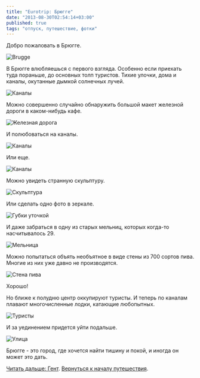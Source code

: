 ```yaml
---
title: "Eurotrip: Брюгге"
date: "2013-08-30T02:54:14+03:00"
published: true
tags: "отпуск, путешествие, фотки"
---
```


Добро пожаловать в Брюгге. 

![Brugge](/images/travel/2013-08-eurotrip/brugge-welcome.jpg "Brugge")

В Брюгге влюбляешься с первого взгляда. Особенно если приехать туда пораньше, до основных толп туристов. Тихие улочки,
дома и каналы, окутанные дымкой солнечных лучей.

![Каналы](/images/travel/2013-08-eurotrip/brugge-channels-1.jpg "Каналы")

Можно совершенно случайно обнаружить большой макет железной дороги в каком-нибудь кафе. 

![Железная дорога](/images/travel/2013-08-eurotrip/brugge-railroad-model.jpg "Железная дорога")

И полюбоваться на каналы. 

![Каналы](/images/travel/2013-08-eurotrip/brugge-channels-2.jpg "Каналы")

Или еще. 

![Каналы](/images/travel/2013-08-eurotrip/brugge-channels-3.jpg "Каналы")

Можно увидеть странную скульптуру. 

![Скульптура](/images/travel/2013-08-eurotrip/brugge-statue.jpg "Скульптура")

Или сделать одно фото в зеркале. 

![Губки уточкой](/images/travel/2013-08-eurotrip/brugge-mirror.jpg "Губки уточкой")

И даже забраться в одну из старых мельниц, которых когда-то насчитывалось 29.

![Мельница](/images/travel/2013-08-eurotrip/brugge-mill.jpg "Мельница")

Можно попытаться объять необъятное в виде стены из 700 сортов пива. Многие из них уже давно не производятся. 

![Стена пива](/images/travel/2013-08-eurotrip/brugge-beer-wall.jpg "Стена пива")

Хорошо! 

Но ближе к полудню центр оккупируют туристы. И теперь по каналам плавают многочисленные лодки, катающие любопытных. 

![Туристы](/images/travel/2013-08-eurotrip/brugge-tourists.jpg "Туристы")

И за уединением придется уйти подальше. 

![Улица](/images/travel/2013-08-eurotrip/brugge-street.jpg "Улица")

Брюгге - это город, где хочется найти тишину и покой, и иногда он может это дать. 

[Читать дальше: Гент](/post/eurotrip-ghent). [Вернуться к началу путешествия](/post/eurotrip-warsaw).
